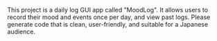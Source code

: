<!-- Use this file to provide workspace-specific custom instructions to Copilot. For more details, visit https://code.visualstudio.com/docs/copilot/copilot-customization#_use-a-githubcopilotinstructionsmd-file -->

This project is a daily log GUI app called "MoodLog". It allows users to record their mood and events once per day, and view past logs. Please generate code that is clean, user-friendly, and suitable for a Japanese audience.
